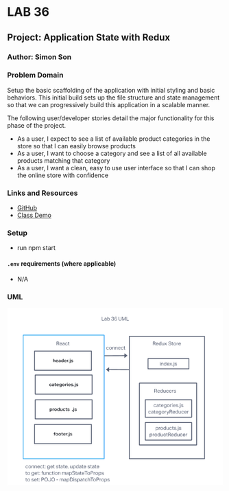 # LAB 36

## Project: Application State with Redux

### Author: Simon Son

### Problem Domain

Setup the basic scaffolding of the application with initial styling and basic behaviors. This initial build sets up the file structure and state management so that we can progressively build this application in a scalable manner.

The following user/developer stories detail the major functionality for this phase of the project.

* As a user, I expect to see a list of available product categories in the store so that I can easily browse products
* As a user, I want to choose a category and see a list of all available products matching that category
* As a user, I want a clean, easy to use user interface so that I can shop the online store with confidence

### Links and Resources

* [GitHub](https://github.com/sson68x/storefront/pull/1)
* [Class Demo](https://github.com/codefellows/seattle-javascript-401d47/tree/main/class-36)

### Setup

* run npm start

#### `.env` requirements (where applicable)

* N/A

### UML

![Lab36 UML](./public/img/lab36uml.png)